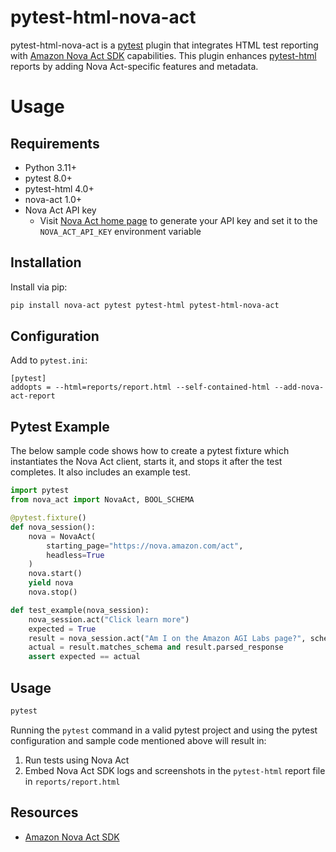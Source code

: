 # pytest-html-nova-act

pytest-html-nova-act is a [pytest](https://pytest.org) plugin that integrates HTML test reporting with [Amazon Nova Act SDK](https://github.com/aws/nova-act) capabilities. This plugin enhances [pytest-html](https://pytest-html.readthedocs.io) reports by adding Nova Act-specific features and metadata.

# Usage

## Requirements

- Python 3.11+
- pytest 8.0+
- pytest-html 4.0+
- nova-act 1.0+
- Nova Act API key
    - Visit [Nova Act home page](https://nova.amazon.com/act) to generate your API key and set it to the `NOVA_ACT_API_KEY` environment variable

## Installation

Install via pip:

```bash
pip install nova-act pytest pytest-html pytest-html-nova-act
```

## Configuration

Add to `pytest.ini`:

```
[pytest]
addopts = --html=reports/report.html --self-contained-html --add-nova-act-report
```

## Pytest Example

The below sample code shows how to create a pytest fixture which instantiates the Nova Act client, starts it, and stops it after the test completes. It also includes an example test.

```python
import pytest
from nova_act import NovaAct, BOOL_SCHEMA

@pytest.fixture()
def nova_session():
    nova = NovaAct(
        starting_page="https://nova.amazon.com/act",
        headless=True
    )
    nova.start()
    yield nova
    nova.stop()

def test_example(nova_session):
    nova_session.act("Click learn more")
    expected = True
    result = nova_session.act("Am I on the Amazon AGI Labs page?", schema=BOOL_SCHEMA)
    actual = result.matches_schema and result.parsed_response
    assert expected == actual
```

## Usage

```bash
pytest
```

Running the `pytest` command in a valid pytest project and using the pytest configuration and sample code mentioned above will result in:

1. Run tests using Nova Act
2. Embed Nova Act SDK logs and screenshots in the `pytest-html` report file in `reports/report.html`

## Resources

- [Amazon Nova Act SDK](https://github.com/aws/nova-act)